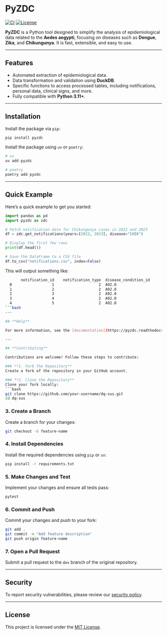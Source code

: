 # PyZDC

[![CI](https://img.shields.io/github/actions/workflow/status/GuttoF/dq-sus/ci.yaml?branch=main&logo=github&label=CI)](https://github.com/GuttoF/pyzdc/actions?query=event%3Apush+branch%3Amain+workflow%3ACI)
[![License](https://img.shields.io/github/license/GuttoF/dq-sus.svg)](https://github.com/GuttoF/pyzdc/blob/main/LICENSE)

**PyZDC** is a Python tool designed to simplify the analysis of epidemiological data related to the **Aedes aegypti**, focusing on diseases such as **Dengue**, **Zika**, and **Chikungunya**. It is fast, extensible, and easy to use.

---

## **Features**

- Automated extraction of epidemiological data.
- Data transformation and validation using **DuckDB**.
- Specific functions to access processed tables, including notifications, personal data, clinical signs, and more.
- Fully compatible with **Python 3.11+**.

---

## **Installation**

Install the package via `pip`:

```bash
pip install pyzdc
```

Install the package using `uv` or `poetry`:

```bash
# uv
uv add pyzdc

# poetry
poetry add pyzdc
```

---

## **Quick Example**

Here’s a quick example to get you started:

```python
import pandas as pd
import pyzdc as zdc

# Fetch notification data for Chikungunya cases in 2022 and 2023
df = zdc.get_notifications(years=[2022, 2023], disease="CHIK")

# Display the first few rows
print(df.head())

# Save the DataFrame to a CSV file
df.to_csv("notifications.csv", index=False)
```

This will output something like:

```bash
       notification_id    notification_type  disease_condition_id      notification_date    notification_week    notification_year    notification_state_id    notification_city_id    notification_region_id    notification_health_unit_id 
  0                  1                    2  A92.0                              20220108               202201                 2022                       12                  120033                  1941                            9542566 
  1                  2                    2  A92.0                              20220216               202207                 2022                       12                  120033                  1941                            9542566 
  2                  3                    2  A92.0                              20220126               202204                 2022                       12                  120033                  1941                            9542566 
  3                  4                    2  A92.0                              20220108               202201                 2022                       12                  120033                  1941                            9542566 
  4                  5                    2  A92.0                              20220126               202204                 2022                       12                  120033                  1941                            2000083 
```bash
---

## **Help**

For more information, see the [documentation](https://pyzdc.readthedocs.io/en/latest/).

---

## **Contributing**

Contributions are welcome! Follow these steps to contribute:

### **1. Fork the Repository**
Create a fork of the repository in your GitHub account.

### **2. Clone the Repository**
Clone your fork locally:
```bash
git clone https://github.com/your-username/dq-sus.git
cd dq-sus
```

### **3. Create a Branch**

Create a branch for your changes:

```bash
git checkout -b feature-name
```

### **4. Install Dependencies**

Install the required dependencies using `pip` or `uv`:

```bash
pip install -r requirements.txt
```

### **5. Make Changes and Test**

Implement your changes and ensure all tests pass:

```bash
pytest
```

### **6. Commit and Push**

Commit your changes and push to your fork:

```bash
git add .
git commit -m "Add feature description"
git push origin feature-name
```

### **7. Open a Pull Request**

Submit a pull request to the `dev` branch of the original repository.

---

## **Security**

To report security vulnerabilities, please review our [security policy](https://github.com/GuttoF/dq-sus/security/policy).

---

## **License**

This project is licensed under the [MIT License](https://github.com/GuttoF/dq-sus/blob/main/LICENSE).
